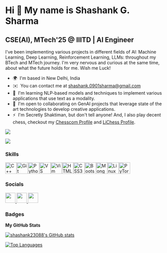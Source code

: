 Hi 👋 My name is Shashank G. Sharma
===================================

CSE(AI), MTech'25 @ IIITD | AI Engineer
------------------------------

I've been implementing various projects in different fields of AI: Machine Learning, Deep Learning, Reinforcement Learning, LLMs: throughout my BTech and MTech journey. I'm very nervous and curious at the same time, about what the future holds for me. Wish me Luck!

* 🌍  I'm based in New Delhi, India
* ✉️  You can contact me at [shashank.0901sharma@gmail.com](mailto:shashank.0901sharma@gmail.com)
* 🧠  I'm learning NLP-based models and techniques to implement various applications that use text as a modality.
* 🤝  I'm open to collaborating on GenAI projects that leverage state of the art technologies to develop creative applications.
* ⚡  I'm Secretly Shaktiman, but don't tell anyone! And, I also play decent chess, checkout my <a href="https://www.chess.com/member/shashankgsharma" target="_blank">Chesscom Profile</a> and <a href="https://lichess.org/@/shawshank_01" target="_blank">LiChess Profile</a>.

<a href="https://www.github.com/shashank23088" target="_blank" rel="noreferrer"><img
src="https://img.shields.io/github/followers/shashank23088?logo=github&style=for-the-badge&color=0891b2&labelColor=1c1917" /></a>

<a href="https://github.com/shashank23088" target="_blank" rel="noreferrer">
<img src="https://komarev.com/ghpvc/?username=shashank23088&label=Profile%20Views&color=0891b2&style=for-the-badge" /></a>

### Skills


<p align="left">
<a href="https://docs.microsoft.com/en-us/cpp/?view=msvc-170" target="_blank" rel="noreferrer"><img src="https://raw.githubusercontent.com/danielcranney/readme-generator/main/public/icons/skills/cplusplus-colored.svg" width="36" height="36" alt="C++" /></a><a href="https://git-scm.com/" target="_blank" rel="noreferrer"><img src="https://raw.githubusercontent.com/danielcranney/readme-generator/main/public/icons/skills/git-colored.svg" width="36" height="36" alt="Git" /></a><a href="https://www.python.org/" target="_blank" rel="noreferrer"><img src="https://raw.githubusercontent.com/danielcranney/readme-generator/main/public/icons/skills/python-colored.svg" width="36" height="36" alt="Python" /></a><a href="https://code.visualstudio.com/" target="_blank" rel="noreferrer"><img src="https://raw.githubusercontent.com/danielcranney/readme-generator/main/public/icons/skills/visualstudiocode.svg" width="36" height="36" alt="VS Code" /></a><a href="https://www.vim.org/" target="_blank" rel="noreferrer"><img src="https://raw.githubusercontent.com/danielcranney/readme-generator/main/public/icons/skills/vim.svg" width="36" height="36" alt="Vim" /></a><a href="https://developer.mozilla.org/en-US/docs/Glossary/HTML5" target="_blank" rel="noreferrer"><img src="https://raw.githubusercontent.com/danielcranney/readme-generator/main/public/icons/skills/html5-colored.svg" width="36" height="36" alt="HTML5" /></a><a href="https://www.w3.org/TR/CSS/#css" target="_blank" rel="noreferrer"><img src="https://raw.githubusercontent.com/danielcranney/readme-generator/main/public/icons/skills/css3-colored.svg" width="36" height="36" alt="CSS3" /></a><a href="https://getbootstrap.com/" target="_blank" rel="noreferrer"><img src="https://raw.githubusercontent.com/danielcranney/readme-generator/main/public/icons/skills/bootstrap-colored.svg" width="36" height="36" alt="Bootstrap" /></a><a href="https://www.mongodb.com/" target="_blank" rel="noreferrer"><img src="https://raw.githubusercontent.com/danielcranney/readme-generator/main/public/icons/skills/mongodb-colored.svg" width="36" height="36" alt="MongoDB" /></a><a href="https://www.linux.org" target="_blank" rel="noreferrer"><img src="https://raw.githubusercontent.com/danielcranney/readme-generator/main/public/icons/skills/linux-colored.svg" width="36" height="36" alt="Linux" /></a><a href="https://pytorch.org/" target="_blank" rel="noreferrer"><img src="https://raw.githubusercontent.com/danielcranney/readme-generator/main/public/icons/skills/pytorch-colored.svg" width="36" height="36" alt="PyTorch" /></a>
</p>


### Socials

<p align="left"> <a href="https://www.github.com/shashank23088" target="_blank" rel="noreferrer"> <picture> <source media="(prefers-color-scheme: dark)" srcset="https://raw.githubusercontent.com/danielcranney/readme-generator/main/public/icons/socials/github-dark.svg" /> <source media="(prefers-color-scheme: light)" srcset="https://raw.githubusercontent.com/danielcranney/readme-generator/main/public/icons/socials/github.svg" /> <img src="https://raw.githubusercontent.com/danielcranney/readme-generator/main/public/icons/socials/github.svg" width="32" height="32" /> </picture> </a> <a href="https://www.linkedin.com/in/shashankgsharma" target="_blank" rel="noreferrer"> <picture> <source media="(prefers-color-scheme: dark)" srcset="https://raw.githubusercontent.com/danielcranney/readme-generator/main/public/icons/socials/linkedin-dark.svg" /> <source media="(prefers-color-scheme: light)" srcset="https://raw.githubusercontent.com/danielcranney/readme-generator/main/public/icons/socials/linkedin.svg" /> <img src="https://raw.githubusercontent.com/danielcranney/readme-generator/main/public/icons/socials/linkedin.svg" width="32" height="32" /> </picture> </a> <a href="https://www.x.com/Shashan33882590" target="_blank" rel="noreferrer"> <picture> <source media="(prefers-color-scheme: dark)" srcset="https://raw.githubusercontent.com/danielcranney/readme-generator/main/public/icons/socials/twitter-dark.svg" /> <source media="(prefers-color-scheme: light)" srcset="https://raw.githubusercontent.com/danielcranney/readme-generator/main/public/icons/socials/twitter.svg" /> <img src="https://raw.githubusercontent.com/danielcranney/readme-generator/main/public/icons/socials/twitter.svg" width="32" height="32" /> </picture> </a></p>

### Badges

<b>My GitHub Stats</b>

<a href="http://www.github.com/shashank23088"><img src="https://github-readme-stats.vercel.app/api?username=shashank23088&show_icons=true&hide=&count_private=true&title_color=0891b2&text_color=ffffff&icon_color=0891b2&bg_color=1c1917&hide_border=true&show_icons=true" alt="shashank23088's GitHub stats" /></a>

<!-- <a href="http://www.github.com/shashank23088"><img src="https://github-readme-streak-stats.herokuapp.com/?user=shashank23088&stroke=ffffff&background=1c1917&ring=0891b2&fire=0891b2&currStreakNum=ffffff&currStreakLabel=0891b2&sideNums=ffffff&sideLabels=ffffff&dates=ffffff&hide_border=true" /></a> -->

<!-- <a href="http://www.github.com/shashank23088"><img src="https://github-readme-activity-graph.cyclic.app/graph?username=shashank23088&bg_color=1c1917&color=ffffff&line=0891b2&point=ffffff&area_color=1c1917&area=true&hide_border=true&custom_title=GitHub%20Commits%20Graph" alt="GitHub Commits Graph" /></a> -->

<a href="https://github.com/shashank23088" align="left"><img src="https://github-readme-stats.vercel.app/api/top-langs/?username=shashank23088&langs_count=10&title_color=0891b2&text_color=ffffff&icon_color=0891b2&bg_color=1c1917&hide_border=true&locale=en&custom_title=Top%20%Languages" alt="Top Languages" /></a>

<!-- <b>Top Repositories</b>

<div width="100%" align="center">
  <a href="https://github.com/shashank23088/nlp_project" align="left"><img align="left" width="45%" src="https://github-readme-stats.vercel.app/api/pin/?username=shashank23088&repo=nlp_project&title_color=0891b2&text_color=ffffff&icon_color=0891b2&bg_color=1c1917&hide_border=true&locale=en" /></a>
  
  <a href="https://github.com/Shubham23094/LLM_Baseline_GroupNo6" align="right"><img align="right" width="45%" src="https://github-readme-stats.vercel.app/api/pin/?username=Shubham23094&repo=LLM_Baseline_GroupNo6&title_color=0891b2&text_color=ffffff&icon_color=0891b2&bg_color=1c1917&hide_border=true&locale=en" /></a>
</div>

<div width="100%" align="center">
  <a href="https://github.com/Junaidfayazlone/RL-Project" align="right"><img align="right" width="45%" src="https://github-readme-stats.vercel.app/api/pin/?username=Junaidfayazlone&repo=RL-Project&title_color=0891b2&text_color=ffffff&icon_color=0891b2&bg_color=1c1917&hide_border=true&locale=en" /></a>
  
  <a href="https://github.com/abhilashk23/vehant-scs-par" align="left"><img align="left" width="45%" src="https://github-readme-stats.vercel.app/api/pin/?username=abhilashk23&repo=vehant-scs-par&title_color=0891b2&text_color=ffffff&icon_color=0891b2&bg_color=1c1917&hide_border=true&locale=en" /></a>
</div>

<div width="100%" align="center">
  <a href="https://github.com/shashank23088/adl_project" align="right"><img align="right" width="45%" src="https://github-readme-stats.vercel.app/api/pin/?username=shashank23088&repo=adl_project&title_color=0891b2&text_color=ffffff&icon_color=0891b2&bg_color=1c1917&hide_border=true&locale=en" /></a>
  
  <a href="https://github.com/shashank23088/ir_project" align="left"><img align="left" width="45%" src="https://github-readme-stats.vercel.app/api/pin/?username=shashank23088&repo=ir_project&title_color=0891b2&text_color=ffffff&icon_color=0891b2&bg_color=1c1917&hide_border=true&locale=en" /></a>
</div> -->
